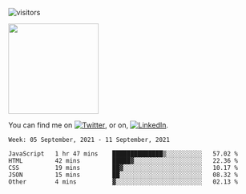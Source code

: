 ![visitors](https://visitor-badge.glitch.me/badge?page_id=page.id)

<img height="180em" src="https://github-readme-stats.vercel.app/api?username=alihernandez&show_icons=true&hide_border=true&&count_private=true&include_all_commits=true" />

<!-- Actual text -->

You can find me on [![Twitter][1.2]][1], or on, [![LinkedIn][2.2]][2].

<!-- Icons -->

[1.2]: http://i.imgur.com/wWzX9uB.png (twitter icon without padding)
[2.2]: https://raw.githubusercontent.com/MartinHeinz/MartinHeinz/master/linkedin-3-16.png (LinkedIn icon without padding)

<!-- Links to your social media accounts -->

[1]: https://twitter.com/phantomramen
[2]: https://www.linkedin.com/in/ali-hernandez-96b1b71a9/

<!--START_SECTION:waka-->
```text
Week: 05 September, 2021 - 11 September, 2021

JavaScript   1 hr 47 mins    ██████████████▒░░░░░░░░░░   57.02 % 
HTML         42 mins         █████▓░░░░░░░░░░░░░░░░░░░   22.36 % 
CSS          19 mins         ██▓░░░░░░░░░░░░░░░░░░░░░░   10.17 % 
JSON         15 mins         ██░░░░░░░░░░░░░░░░░░░░░░░   08.32 % 
Other        4 mins          ▓░░░░░░░░░░░░░░░░░░░░░░░░   02.13 % 
```
<!--END_SECTION:waka-->
